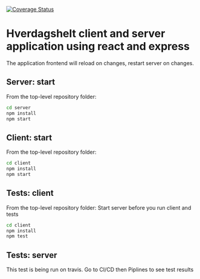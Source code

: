 [![Coverage Status](https://coveralls.io/repos/github/hverdagshelt-4-2019/hverdagshelt/badge.svg?branch=master)](https://coveralls.io/github/hverdagshelt-4-2019/hverdagshelt?branch=master)
# Hverdagshelt client and server application using react and express
The application frontend will reload on changes, restart server on changes.


## Server: start

From the top-level repository folder:
```sh
cd server
npm install
npm start
```

## Client: start

From the top-level repository folder:
```sh
cd client
npm install
npm start
```

## Tests: client
From the top-level repository folder:
Start server before you run client and tests
```sh
cd client
npm install
npm test
```

## Tests: server
This test is being run on travis. Go to CI/CD then Piplines to see test results


